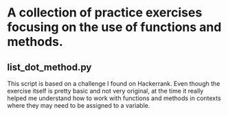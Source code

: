 # A collection of practice exercises focusing on the use of functions and methods.

## list_dot_method.py

This script is based on a challenge I found on Hackerrank. Even though the exercise itself is pretty basic
and not very original, at the time it really helped me understand how to work with functions and methods 
in contexts where they may need to be assigned to a variable. 

